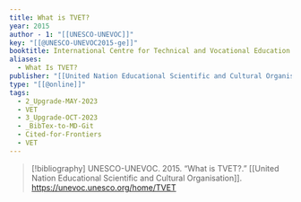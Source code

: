```yaml
---
title: What is TVET?
year: 2015
author - 1: "[[UNESCO-UNEVOC]]"
key: "[[@UNESCO-UNEVOC2015-ge]]"
booktitle: International Centre for Technical and Vocational Education and Training
aliases:
  - What Is TVET?
publisher: "[[United Nation Educational Scientific and Cultural Organisation]]"
type: "[[@online]]"
tags:
  - 2_Upgrade-MAY-2023
  - VET
  - 3_Upgrade-OCT-2023
  - _BibTex-to-MD-Git
  - Cited-for-Frontiers
  - VET
---
```


> [!bibliography]
> UNESCO-UNEVOC. 2015. “What is TVET?.” [[United Nation Educational Scientific and Cultural Organisation]]. https://unevoc.unesco.org/home/TVET